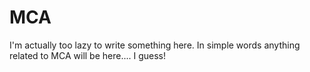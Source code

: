 # MCA
I'm actually too lazy to write something here.
In simple words anything related to MCA will be here.... I guess!
